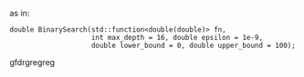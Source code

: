 as in:

    double BinarySearch(std::function<double(double)> fn,
                        int max_depth = 16, double epsilon = 1e-9,
                        double lower_bound = 0, double upper_bound = 100);
gfdrgregreg